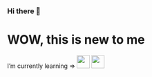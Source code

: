 ### Hi there 👋

<!--
**EnzoZKe/EnzoZKe** is a ✨ _special_ ✨ repository because its `README.md` (this file) appears on your GitHub profile.

Here are some ideas to get you started:

- 🔭 I’m currently working on ...
- 🌱 I’m currently learning ...
- 👯 I’m looking to collaborate on ...
- 🤔 I’m looking for help with ...
- 💬 Ask me about ...
- 📫 How to reach me: ...
- 😄 Pronouns: ...
- ⚡ Fun fact: ...
-->
<h1>WOW, this is new to me</h1>
I’m currently learning =>
<img src="https://forkpoint.com/wp-content/uploads/js-logo.png" style="Width: 30px">
<img src="https://cdn.jsdelivr.net/npm/@programming-languages-logos/csharp@0.0.0/csharp_256x256.png" style="Width: 30px">
